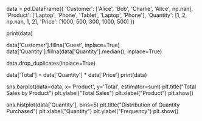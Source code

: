 
data = pd.DataFrame({
    'Customer': ['Alice', 'Bob', 'Charlie', 'Alice', np.nan],
    'Product': ['Laptop', 'Phone', 'Tablet', 'Laptop', 'Phone'],
    'Quantity': [1, 2, np.nan, 1, 2],
    'Price': [1000, 500, 300, 1000, 500]
})

print(data)

data['Customer'].fillna('Guest', inplace=True)
data['Quantity'].fillna(data['Quantity'].median(), inplace=True)

data.drop_duplicates(inplace=True)

data['Total'] = data['Quantity'] * data['Price']
print(data)

sns.barplot(data=data, x='Product', y='Total', estimator=sum)
plt.title("Total Sales by Product")
plt.ylabel("Total Sales")
plt.xlabel("Product")
plt.show()

sns.histplot(data['Quantity'], bins=5)
plt.title("Distribution of Quantity Purchased")
plt.xlabel("Quantity")
plt.ylabel("Frequency")
plt.show()

